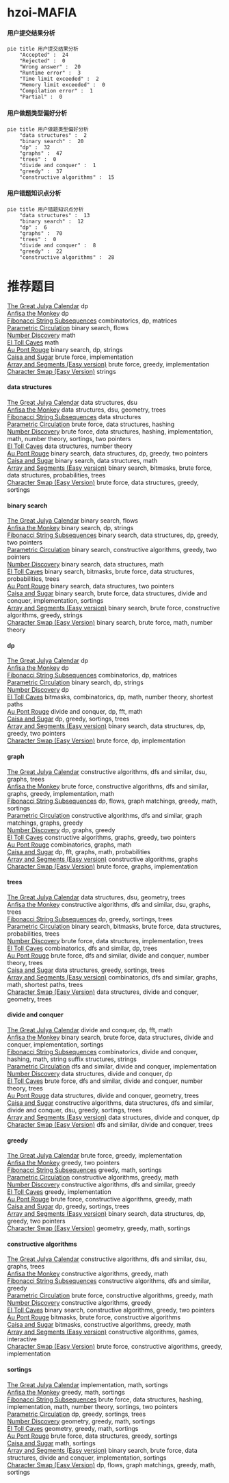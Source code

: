 # hzoi-MAFIA
<!-- tabs:start -->
#### **用户提交结果分析**

```mermaid
pie title 用户提交结果分析
    "Accepted" :  24
    "Rejected" :  0
    "Wrong answer" :  20
    "Runtime error" :  3
    "Time limit exceeded" :  2
    "Memory limit exceeded" :  0
    "Compilation error" :  1
    "Partial" :  0
```
#### **用户做题类型偏好分析**

```mermaid
pie title 用户做题类型偏好分析
    "data structures" :  2
    "binary search" :  20
    "dp" :  32
    "graphs" :  47
    "trees" :  0
    "divide and conquer" :  1
    "greedy" :  37
    "constructive algorithms" :  15
```
#### **用户错题知识点分析**

```mermaid
pie title 用户错题知识点分析
    "data structures" :  13
    "binary search" :  12
    "dp" :  6
    "graphs" :  70
    "trees" :  0
    "divide and conquer" :  8
    "greedy" :  22
    "constructive algorithms" :  28
```
<!-- tabs:end -->
# 推荐题目
[The Great Julya Calendar](http://codeforces.com/problemset/problem/331/C3)		dp		  
[Anfisa the Monkey](http://codeforces.com/problemset/problem/44/E)		dp		  
[Fibonacci String Subsequences](http://codeforces.com/problemset/problem/946/F)		combinatorics,
                        dp,
                        matrices		  
[Parametric Circulation](http://codeforces.com/problemset/problem/925/F)		binary search,
                        flows		  
[Number Discovery](http://codeforces.com/problemset/problem/1242/D)		math		  
[El Toll Caves](http://codeforces.com/problemset/problem/868/G)		math		  
[Au Pont Rouge](http://codeforces.com/problemset/problem/1310/C)		binary search,
                        dp,
                        strings		  
[Caisa and Sugar](http://codeforces.com/problemset/problem/463/A)		brute force,
                        implementation		  
[Array and Segments (Easy version)](http://codeforces.com/problemset/problem/1108/E1)		brute force,
                        greedy,
                        implementation		  
[Character Swap (Easy Version)](http://codeforces.com/problemset/problem/1243/B1)		strings		  
<!-- tabs:start -->
#### **data structures**
[The Great Julya Calendar](http://codeforces.com/problemset/problem/1044/D)		data structures,
                        dsu		  
[Anfisa the Monkey](http://codeforces.com/problemset/problem/962/G)		data structures,
                        dsu,
                        geometry,
                        trees		  
[Fibonacci String Subsequences](http://codeforces.com/problemset/problem/1172/F)		data structures		  
[Parametric Circulation](http://codeforces.com/problemset/problem/1340/F)		brute force,
                        data structures,
                        hashing		  
[Number Discovery](http://codeforces.com/problemset/problem/1493/D)		brute force,
                        data structures,
                        hashing,
                        implementation,
                        math,
                        number theory,
                        sortings,
                        two pointers		  
[El Toll Caves](http://codeforces.com/problemset/problem/914/D)		data structures,
                        number theory		  
[Au Pont Rouge](http://codeforces.com/problemset/problem/1492/C)		binary search,
                        data structures,
                        dp,
                        greedy,
                        two pointers		  
[Caisa and Sugar](http://codeforces.com/problemset/problem/1490/G)		binary search,
                        data structures,
                        math		  
[Array and Segments (Easy version)](http://codeforces.com/problemset/problem/1479/D)		binary search,
                        bitmasks,
                        brute force,
                        data structures,
                        probabilities,
                        trees		  
[Character Swap (Easy Version)](http://codeforces.com/problemset/problem/1497/A)		brute force,
                        data structures,
                        greedy,
                        sortings		  
#### **binary search**
[The Great Julya Calendar](http://codeforces.com/problemset/problem/925/F)		binary search,
                        flows		  
[Anfisa the Monkey](http://codeforces.com/problemset/problem/1310/C)		binary search,
                        dp,
                        strings		  
[Fibonacci String Subsequences](http://codeforces.com/problemset/problem/1492/C)		binary search,
                        data structures,
                        dp,
                        greedy,
                        two pointers		  
[Parametric Circulation](http://codeforces.com/problemset/problem/1463/D)		binary search,
                        constructive algorithms,
                        greedy,
                        two pointers		  
[Number Discovery](http://codeforces.com/problemset/problem/1490/G)		binary search,
                        data structures,
                        math		  
[El Toll Caves](http://codeforces.com/problemset/problem/1479/D)		binary search,
                        bitmasks,
                        brute force,
                        data structures,
                        probabilities,
                        trees		  
[Au Pont Rouge](http://codeforces.com/problemset/problem/1436/E)		binary search,
                        data structures,
                        two pointers		  
[Caisa and Sugar](http://codeforces.com/problemset/problem/1461/D)		binary search,
                        brute force,
                        data structures,
                        divide and conquer,
                        implementation,
                        sortings		  
[Array and Segments (Easy version)](http://codeforces.com/problemset/problem/1493/C)		binary search,
                        brute force,
                        constructive algorithms,
                        greedy,
                        strings		  
[Character Swap (Easy Version)](http://codeforces.com/problemset/problem/1487/D)		binary search,
                        brute force,
                        math,
                        number theory		  
#### **dp**
[The Great Julya Calendar](http://codeforces.com/problemset/problem/331/C3)		dp		  
[Anfisa the Monkey](http://codeforces.com/problemset/problem/44/E)		dp		  
[Fibonacci String Subsequences](http://codeforces.com/problemset/problem/946/F)		combinatorics,
                        dp,
                        matrices		  
[Parametric Circulation](http://codeforces.com/problemset/problem/1310/C)		binary search,
                        dp,
                        strings		  
[Number Discovery](http://codeforces.com/problemset/problem/17/C)		dp		  
[El Toll Caves](http://codeforces.com/problemset/problem/1043/F)		bitmasks,
                        combinatorics,
                        dp,
                        math,
                        number theory,
                        shortest paths		  
[Au Pont Rouge](http://codeforces.com/problemset/problem/632/E)		divide and conquer,
                        dp,
                        fft,
                        math		  
[Caisa and Sugar](http://codeforces.com/problemset/problem/1394/D)		dp,
                        greedy,
                        sortings,
                        trees		  
[Array and Segments (Easy version)](http://codeforces.com/problemset/problem/1492/C)		binary search,
                        data structures,
                        dp,
                        greedy,
                        two pointers		  
[Character Swap (Easy Version)](https://codeforces.com/contest/1457/problem/C)		brute force,
                        dp,
                        implementation		  
#### **graph**
[The Great Julya Calendar](https://codeforces.com/contest/699/problem/D)		constructive algorithms,
                        dfs and similar,
                        dsu,
                        graphs,
                        trees		  
[Anfisa the Monkey](http://codeforces.com/problemset/problem/1487/C)		brute force,
                        constructive algorithms,
                        dfs and similar,
                        graphs,
                        greedy,
                        implementation,
                        math		  
[Fibonacci String Subsequences](http://codeforces.com/problemset/problem/1437/C)		dp,
                        flows,
                        graph matchings,
                        greedy,
                        math,
                        sortings		  
[Parametric Circulation](http://codeforces.com/problemset/problem/1470/D)		constructive algorithms,
                        dfs and similar,
                        graph matchings,
                        graphs,
                        greedy		  
[Number Discovery](http://codeforces.com/problemset/problem/1476/C)		dp,
                        graphs,
                        greedy		  
[El Toll Caves](http://codeforces.com/problemset/problem/1304/D)		constructive algorithms,
                        graphs,
                        greedy,
                        two pointers		  
[Au Pont Rouge](http://codeforces.com/problemset/problem/1475/C)		combinatorics,
                        graphs,
                        math		  
[Caisa and Sugar](http://codeforces.com/problemset/problem/553/E)		dp,
                        fft,
                        graphs,
                        math,
                        probabilities		  
[Array and Segments (Easy version)](http://codeforces.com/problemset/problem/1495/C)		constructive algorithms,
                        graphs		  
[Character Swap (Easy Version)](http://codeforces.com/problemset/problem/1510/K)		brute force,
                        graphs,
                        implementation		  
#### **trees**
[The Great Julya Calendar](http://codeforces.com/problemset/problem/962/G)		data structures,
                        dsu,
                        geometry,
                        trees		  
[Anfisa the Monkey](https://codeforces.com/contest/699/problem/D)		constructive algorithms,
                        dfs and similar,
                        dsu,
                        graphs,
                        trees		  
[Fibonacci String Subsequences](http://codeforces.com/problemset/problem/1394/D)		dp,
                        greedy,
                        sortings,
                        trees		  
[Parametric Circulation](http://codeforces.com/problemset/problem/1479/D)		binary search,
                        bitmasks,
                        brute force,
                        data structures,
                        probabilities,
                        trees		  
[Number Discovery](http://codeforces.com/problemset/problem/1511/C)		brute force,
                        data structures,
                        implementation,
                        trees		  
[El Toll Caves](http://codeforces.com/problemset/problem/1499/F)		combinatorics,
                        dfs and similar,
                        dp,
                        trees		  
[Au Pont Rouge](http://codeforces.com/problemset/problem/1491/E)		brute force,
                        dfs and similar,
                        divide and conquer,
                        number theory,
                        trees		  
[Caisa and Sugar](http://codeforces.com/problemset/problem/1466/D)		data structures,
                        greedy,
                        sortings,
                        trees		  
[Array and Segments (Easy version)](http://codeforces.com/problemset/problem/1495/D)		combinatorics,
                        dfs and similar,
                        graphs,
                        math,
                        shortest paths,
                        trees		  
[Character Swap (Easy Version)](http://codeforces.com/problemset/problem/1303/G)		data structures,
                        divide and conquer,
                        geometry,
                        trees		  
#### **divide and conquer**
[The Great Julya Calendar](http://codeforces.com/problemset/problem/632/E)		divide and conquer,
                        dp,
                        fft,
                        math		  
[Anfisa the Monkey](http://codeforces.com/problemset/problem/1461/D)		binary search,
                        brute force,
                        data structures,
                        divide and conquer,
                        implementation,
                        sortings		  
[Fibonacci String Subsequences](http://codeforces.com/problemset/problem/1466/G)		combinatorics,
                        divide and conquer,
                        hashing,
                        math,
                        string suffix structures,
                        strings		  
[Parametric Circulation](http://codeforces.com/problemset/problem/1490/D)		dfs and similar,
                        divide and conquer,
                        implementation		  
[Number Discovery](https://codeforces.com/contest/1483/problem/C)		data structures,
                        divide and conquer,
                        dp		  
[El Toll Caves](http://codeforces.com/problemset/problem/1491/E)		brute force,
                        dfs and similar,
                        divide and conquer,
                        number theory,
                        trees		  
[Au Pont Rouge](http://codeforces.com/problemset/problem/1303/G)		data structures,
                        divide and conquer,
                        geometry,
                        trees		  
[Caisa and Sugar](http://codeforces.com/problemset/problem/1494/D)		constructive algorithms,
                        data structures,
                        dfs and similar,
                        divide and conquer,
                        dsu,
                        greedy,
                        sortings,
                        trees		  
[Array and Segments (Easy version)](http://codeforces.com/problemset/problem/1482/E)		data structures,
                        divide and conquer,
                        dp		  
[Character Swap (Easy Version)](http://codeforces.com/problemset/problem/566/C)		dfs and similar,
                        divide and conquer,
                        trees		  
#### **greedy**
[The Great Julya Calendar](http://codeforces.com/problemset/problem/1108/E1)		brute force,
                        greedy,
                        implementation		  
[Anfisa the Monkey](http://codeforces.com/problemset/problem/1036/D)		greedy,
                        two pointers		  
[Fibonacci String Subsequences](http://codeforces.com/problemset/problem/1117/B)		greedy,
                        math,
                        sortings		  
[Parametric Circulation](http://codeforces.com/problemset/problem/1186/D)		constructive algorithms,
                        greedy,
                        math		  
[Number Discovery](http://codeforces.com/problemset/problem/804/C)		constructive algorithms,
                        dfs and similar,
                        greedy		  
[El Toll Caves](http://codeforces.com/problemset/problem/1054/D)		greedy,
                        implementation		  
[Au Pont Rouge](http://codeforces.com/problemset/problem/1437/A)		brute force,
                        constructive algorithms,
                        greedy,
                        math		  
[Caisa and Sugar](http://codeforces.com/problemset/problem/1394/D)		dp,
                        greedy,
                        sortings,
                        trees		  
[Array and Segments (Easy version)](http://codeforces.com/problemset/problem/1492/C)		binary search,
                        data structures,
                        dp,
                        greedy,
                        two pointers		  
[Character Swap (Easy Version)](https://codeforces.com/contest/1496/problem/C)		geometry,
                        greedy,
                        math,
                        sortings		  
#### **constructive algorithms**
[The Great Julya Calendar](https://codeforces.com/contest/699/problem/D)		constructive algorithms,
                        dfs and similar,
                        dsu,
                        graphs,
                        trees		  
[Anfisa the Monkey](http://codeforces.com/problemset/problem/1186/D)		constructive algorithms,
                        greedy,
                        math		  
[Fibonacci String Subsequences](http://codeforces.com/problemset/problem/804/C)		constructive algorithms,
                        dfs and similar,
                        greedy		  
[Parametric Circulation](http://codeforces.com/problemset/problem/1437/A)		brute force,
                        constructive algorithms,
                        greedy,
                        math		  
[Number Discovery](http://codeforces.com/problemset/problem/1493/A)		constructive algorithms,
                        greedy		  
[El Toll Caves](http://codeforces.com/problemset/problem/1463/D)		binary search,
                        constructive algorithms,
                        greedy,
                        two pointers		  
[Au Pont Rouge](https://codeforces.com/contest/1456/problem/B)		bitmasks,
                        brute force,
                        constructive algorithms		  
[Caisa and Sugar](http://codeforces.com/problemset/problem/1492/D)		bitmasks,
                        constructive algorithms,
                        greedy,
                        math		  
[Array and Segments (Easy version)](https://codeforces.com/contest/1504/problem/D)		constructive algorithms,
                        games,
                        interactive		  
[Character Swap (Easy Version)](https://codeforces.com/contest/1483/problem/A)		brute force,
                        constructive algorithms,
                        greedy,
                        implementation		  
#### **sortings**
[The Great Julya Calendar](http://codeforces.com/problemset/problem/809/A)		implementation,
                        math,
                        sortings		  
[Anfisa the Monkey](http://codeforces.com/problemset/problem/1117/B)		greedy,
                        math,
                        sortings		  
[Fibonacci String Subsequences](http://codeforces.com/problemset/problem/1493/D)		brute force,
                        data structures,
                        hashing,
                        implementation,
                        math,
                        number theory,
                        sortings,
                        two pointers		  
[Parametric Circulation](http://codeforces.com/problemset/problem/1394/D)		dp,
                        greedy,
                        sortings,
                        trees		  
[Number Discovery](https://codeforces.com/contest/1496/problem/C)		geometry,
                        greedy,
                        math,
                        sortings		  
[El Toll Caves](http://codeforces.com/problemset/problem/1495/A)		geometry,
                        greedy,
                        math,
                        sortings		  
[Au Pont Rouge](http://codeforces.com/problemset/problem/1497/A)		brute force,
                        data structures,
                        greedy,
                        sortings		  
[Caisa and Sugar](http://codeforces.com/problemset/problem/1427/A)		math,
                        sortings		  
[Array and Segments (Easy version)](http://codeforces.com/problemset/problem/1461/D)		binary search,
                        brute force,
                        data structures,
                        divide and conquer,
                        implementation,
                        sortings		  
[Character Swap (Easy Version)](http://codeforces.com/problemset/problem/1437/C)		dp,
                        flows,
                        graph matchings,
                        greedy,
                        math,
                        sortings		  
<!-- tabs:end -->
